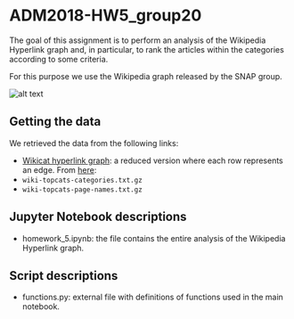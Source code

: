 # ADM2018-HW5_group20
The goal of this assignment is to perform an analysis of the Wikipedia Hyperlink graph and, in particular, to rank the articles within the categories according to some criteria.

For this purpose we use the Wikipedia graph released by the SNAP group.

![alt text](https://camo.githubusercontent.com/6a30b5d2d01c1921bc754dfd17fc2b183041d178/68747470733a2f2f63727970746f6272696566696e672e636f6d2f77702d636f6e74656e742f75706c6f6164732f323031382f30342f57696b6970656469612d616e642d526571756573742d4e6574776f726b2d656e61626c652d646f6e6f72732d746f2d646f6e6174652d696e2d63727970746f63757272656e63792e6a7067)

## Getting the data
We retrieved the data from the following links:
* [Wikicat hyperlink graph](https://drive.google.com/file/d/1ghPJ4g6XMCUDFQ2JPqAVveLyytG8gBfL/view): a reduced version where each row represents an edge.
From [here](https://snap.stanford.edu/data/wiki-topcats.html):
* `wiki-topcats-categories.txt.gz` 
* `wiki-topcats-page-names.txt.gz` 

## Jupyter Notebook descriptions
*  	homework_5.ipynb: the file contains the entire analysis of the Wikipedia Hyperlink graph.

## Script descriptions
* 	functions.py: external file with definitions of functions used in the main notebook.


